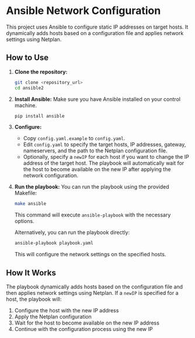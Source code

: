 # Ansible Network Configuration

This project uses Ansible to configure static IP addresses on target hosts. It dynamically adds hosts based on a configuration file and applies network settings using Netplan.

## How to Use

1.  **Clone the repository:**
    ```bash
    git clone <repository_url>
    cd ansible2
    ```

2.  **Install Ansible:**
    Make sure you have Ansible installed on your control machine.
    ```bash
    pip install ansible
    ```

3.  **Configure:**
    *   Copy `config.yaml.example` to `config.yaml`.
    *   Edit `config.yaml` to specify the target hosts, IP addresses, gateway, nameservers, and the path to the Netplan configuration file.
    *   Optionally, specify a `newIP` for each host if you want to change the IP address of the target host. The playbook will automatically wait for the host to become available on the new IP after applying the network configuration.

4.  **Run the playbook:**
    You can run the playbook using the provided Makefile:
    ```bash
    make ansible
    ```
    This command will execute `ansible-playbook` with the necessary options.

    Alternatively, you can run the playbook directly:
    ```bash
    ansible-playbook playbook.yaml
    ```

    This will configure the network settings on the specified hosts.

## How It Works

The playbook dynamically adds hosts based on the configuration file and then applies network settings using Netplan. If a `newIP` is specified for a host, the playbook will:

1. Configure the host with the new IP address
2. Apply the Netplan configuration
3. Wait for the host to become available on the new IP address
4. Continue with the configuration process using the new IP